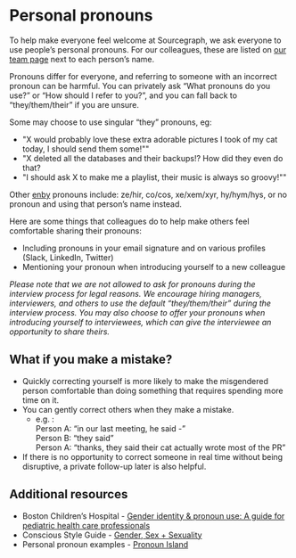# Personal pronouns

To help make everyone feel welcome at Sourcegraph, we ask everyone to use people’s personal pronouns. For our colleagues, these are listed on [our team page](https://about.sourcegraph.com/company/team) next to each person’s name.

Pronouns differ for everyone, and referring to someone with an incorrect pronoun can be harmful. You can privately ask “What pronouns do you use?” or “How should I refer to you?”, and you can fall back to “they/them/their” if you are unsure.

Some may choose to use singular “they” pronouns, eg:

- "X would probably love these extra adorable pictures I took of my cat today, I should send them some!""
- "X deleted all the databases and their backups!? How did they even do that?
- "I should ask X to make me a playlist, their music is always so groovy!""

Other [enby](https://www.dictionary.com/e/gender-sexuality/enby/) pronouns include: ze/hir, co/cos, xe/xem/xyr, hy/hym/hys, or no pronoun and using that person’s name instead.

Here are some things that colleagues do to help make others feel comfortable sharing their pronouns:

- Including pronouns in your email signature and on various profiles (Slack, LinkedIn, Twitter)
- Mentioning your pronoun when introducing yourself to a new colleague

_Please note that we are not allowed to ask for pronouns during the interview process for legal reasons. We encourage hiring managers, interviewers, and others to use the default “they/them/their” during the interview process. You may also choose to offer your pronouns when introducing yourself to interviewees, which can give the interviewee an opportunity to share theirs._


## What if you make a mistake?

- Quickly correcting yourself is more likely to make the misgendered person comfortable than doing something that requires spending more time on it.
- You can gently correct others when they make a mistake.
    - e.g. : \
Person A: “in our last meeting, he said -”  \
Person B: “they said” \
Person A: “thanks, they said their cat actually wrote most of the PR”
- If there is no opportunity to correct someone in real time without being disruptive, a private follow-up later is also helpful.


## Additional resources

- Boston Children’s Hospital - [Gender identity & pronoun use: A guide for pediatric health care professionals](https://notes.childrenshospital.org/clinicians-guide-gender-identity-pronoun-use/)
- Conscious Style Guide - [Gender, Sex + Sexuality](https://consciousstyleguide.com/gender-sex-sexuality/)
- Personal pronoun examples - [Pronoun Island](http://pronoun.is/)

